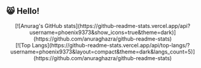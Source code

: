 ## :smile_cat: Hello! 

<!--
**phoenix9373/phoenix9373** is a ✨ _special_ ✨ repository because its `README.md` (this file) appears on your GitHub profile.

Here are some ideas to get you started:

- 🔭 I’m currently working on ...

- 👯 I’m looking to collaborate on ...
- 🤔 I’m looking for help with ...
- 💬 Ask me about ...
- 📫 How to reach me: ...
- 😄 Pronouns: ...
- ⚡ Fun fact: ...
-->
<div align="center">
[![Anurag's GitHub stats](https://github-readme-stats.vercel.app/api?username=phoenix9373&show_icons=true&theme=dark)](https://github.com/anuraghazra/github-readme-stats)
</div>

<div align="center">  
[![Top Langs](https://github-readme-stats.vercel.app/api/top-langs/?username=phoenix9373&layout=compact&theme=dark&langs_count=5)](https://github.com/anuraghazra/github-readme-stats)
</div>
